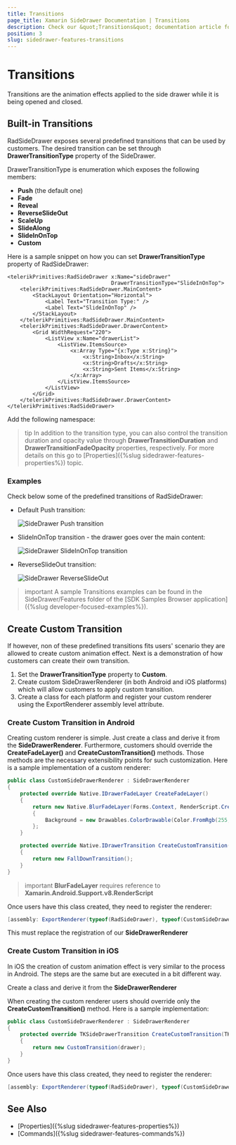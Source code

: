 ```yaml
---
title: Transitions
page_title: Xamarin SideDrawer Documentation | Transitions
description: Check our &quot;Transitions&quot; documentation article for Telerik SideDrawer for Xamarin control.
position: 3
slug: sidedrawer-features-transitions
---
```


# Transitions

Transitions are the animation effects applied to the side drawer while it is being opened and closed.

## Built-in Transitions

RadSideDrawer exposes several predefined transitions that can be used by customers. The desired transition can be set through **DrawerTransitionType** property of the SideDrawer. 

DrawerTransitionType is enumeration which exposes the following members:

* **Push** (the default one)
* **Fade**
* **Reveal**
* **ReverseSlideOut**
* **ScaleUp**
* **SlideAlong**
* **SlideInOnTop**
* **Custom**

Here is a sample snippet on how you can set **DrawerTransitionType** property of RadSideDrawer:

```XAML
<telerikPrimitives:RadSideDrawer x:Name="sideDrawer" 
                                 DrawerTransitionType="SlideInOnTop">
    <telerikPrimitives:RadSideDrawer.MainContent>
		<StackLayout Orientation="Horizontal">
			<Label Text="Transition Type:" />
			<Label Text="SlideInOnTop" />
		</StackLayout>
    </telerikPrimitives:RadSideDrawer.MainContent>
    <telerikPrimitives:RadSideDrawer.DrawerContent>
		<Grid WidthRequest="220">
			<ListView x:Name="drawerList">
				<ListView.ItemsSource>
					<x:Array Type="{x:Type x:String}">
						<x:String>Inbox</x:String>
						<x:String>Drafts</x:String>
						<x:String>Sent Items</x:String>
					</x:Array>
				</ListView.ItemsSource>
			</ListView>
		</Grid>
    </telerikPrimitives:RadSideDrawer.DrawerContent>
</telerikPrimitives:RadSideDrawer>
```

Add the following namespace:

<snippet id='xmlns-telerikprimitives'/>

>tip In addition to the transition type, you can also control the transition duration and opacity value through **DrawerTransitionDuration** and **DrawerTransitionFadeOpacity** properties, respectively. For more details on this go to [Properties]({%slug sidedrawer-features-properties%}) topic.

### Examples

Check below some of the predefined transitions of RadSideDrawer:

* Default Push transition:

	![SideDrawer Push transition](images/sidedrawer_push.gif)

* SlideInOnTop transition - the drawer goes over the main content:

	![SideDrawer SlideInOnTop transition](images/sidedrawer_slidein.gif)

* ReverseSlideOut transition:

	![SideDrawer ReverseSlideOut](images/sidedrawer_reverseslideout.gif)

>important A sample Transitions examples can be found in the SideDrawer/Features folder of the [SDK Samples Browser application]({%slug developer-focused-examples%}).

## Create Custom Transition

If however, non of these predefined transitions fits users' scenario they are allowed to create custom animation effect. Next is a demonstration of how customers can create their own transition.

1. Set the **DrawerTransitionType** property to **Custom**. 
1. Create custom SideDrawerRenderer (in both Android and iOS platforms) which will allow customers to apply custom transition.
1. Create a class for each platform and register your custom renderer using the ExportRenderer assembly level attribute.

### Create Custom Transition in Android

Creating custom renderer is simple. Just create a class and derive it from the **SideDrawerRenderer**. Furthermore, customers should override the **CreateFadeLayer()** and **CreateCustomTransition()** methods. Those methods are the necessary extensibility points for such customization. Here is a sample implementation of a custom renderer:

```C#
public class CustomSideDrawerRenderer : SideDrawerRenderer
{
    protected override Native.IDrawerFadeLayer CreateFadeLayer()
    {
        return new Native.BlurFadeLayer(Forms.Context, RenderScript.Create(Forms.Context))
        {
            Background = new Drawables.ColorDrawable(Color.FromRgb(255, 200, 255).ToAndroid())
        };
    }

    protected override Native.IDrawerTransition CreateCustomTransition()
    {
        return new FallDownTransition();
    }
}
```

>important **BlurFadeLayer** requires reference to **Xamarin.Android.Support.v8.RenderScript**

Once users have this class created, they need to register the renderer:

```C#
[assembly: ExportRenderer(typeof(RadSideDrawer), typeof(CustomSideDrawerRenderer))]
```

This must replace the registration of our **SideDrawerRenderer**

### Create Custom Transition in iOS

In iOS the creation of custom animation effect is very similar to the process in Android. The steps are the same but are executed in a bit different way.

Create a class and derive it from the **SideDrawerRenderer**

When creating the custom renderer users should override only the **CreateCustomTransition()** method. Here is a sample implementation:

```C#
public class CustomSideDrawerRenderer : SideDrawerRenderer
{
    protected override TKSideDrawerTransition CreateCustomTransition(TKSideDrawer drawer)
    {
        return new CustomTransition(drawer);
    }
}
```

Once users have this class created, they need to register the renderer:

```C#
[assembly: ExportRenderer(typeof(RadSideDrawer), typeof(CustomSideDrawerRenderer))]
```

## See Also

- [Properties]({%slug sidedrawer-features-properties%})
- [Commands]({%slug sidedrawer-features-commands%})